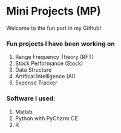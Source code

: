 # Mini Projects (MP)

Welcome to the fun part in my Github! 

### Fun projects I have been working on
1. Range Frequency Theory (RFT)
1. Stock Performance (Stock)
1. Data Structure
1. Artifical Intelligence (AI)
1. Expense Tracker

### Software I used:
1. Matlab
1. Python with PyCharm CE
1. R
